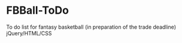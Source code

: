 # FBBall-ToDo
To do list for fantasy basketball (in preparation of the trade deadline)
jQuery/HTML/CSS
